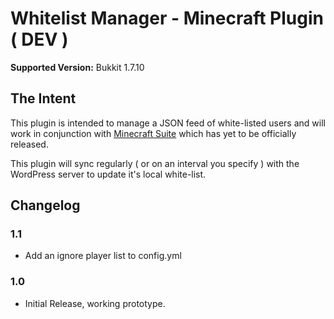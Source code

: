 # Whitelist Manager - Minecraft Plugin ( DEV )

**Supported Version:** Bukkit 1.7.10   

## The Intent

This plugin is intended to manage a JSON feed of white-listed users and will work in conjunction with [Minecraft Suite](https://github.com/JayWood/minecraft-suite)
 which has yet to be officially released.
 
This plugin will sync regularly ( or on an interval you specify ) with the WordPress server to update it's local white-list.

## Changelog

### 1.1
* Add an ignore player list to config.yml

### 1.0
* Initial Release, working prototype.